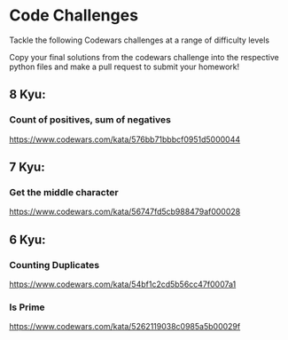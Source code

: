 # Code Challenges

Tackle the following Codewars challenges at a range of difficulty levels

Copy your final solutions from the codewars challenge into the respective python files and make a pull request to submit your homework!



## 8 Kyu:
### Count of positives, sum of negatives
https://www.codewars.com/kata/576bb71bbbcf0951d5000044

## 7 Kyu:
### Get the middle character
https://www.codewars.com/kata/56747fd5cb988479af000028

## 6 Kyu:
### Counting Duplicates
https://www.codewars.com/kata/54bf1c2cd5b56cc47f0007a1

### Is Prime
https://www.codewars.com/kata/5262119038c0985a5b00029f 

